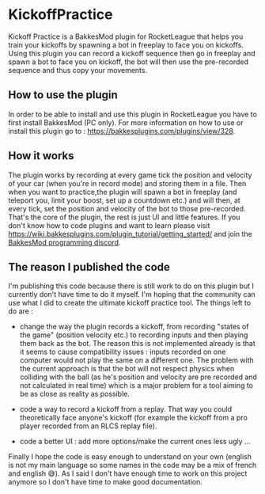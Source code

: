 # KickoffPractice
Kickoff Practice is a BakkesMod plugin for RocketLeague that helps you train your kickoffs by spawning a bot in freeplay to face you on kickoffs.
Using this plugin you can record a kickoff sequence then go in freeplay and spawn a bot to face you on kickoff, the bot will then use the pre-recorded sequence and thus copy your movements.

## How to use the plugin
In order to be able to install and use this plugin in RocketLeague you have to first install BakkesMod (PC only).
For more information on how to use or install this plugin go to : https://bakkesplugins.com/plugins/view/328.

## How it works
The plugin works by recording at every game tick the position and velocity of your car (when you're in record mode) and storing them in a file.
Then when you want to practice,the plugin will spawn a bot in freeplay (and teleport you, limit your boost, set up a countdown etc.) and will then, at every tick, set the position and velocity of the bot to those pre-recorded.
That's the core of the plugin, the rest is just UI and little features.
If you don't know how to code plugins and want to learn please visit https://wiki.bakkesplugins.com/plugin_tutorial/getting_started/ and join the [BakkesMod programming discord](https://discord.gg/s97RgrgkxE).

## The reason I published the code
I'm publishing this code because there is still work to do on this plugin but I currently don't have time to do it myself. 
I'm hoping that the community can use what I did to create the ultimate kickoff practice tool.
The things left to do are :
  - change the way the plugin records a kickoff, from recording "states of the game" (position velocity etc.) to recording inputs and then playing them back as the bot.
  The reason this is not implemented already is that it seems to cause compatibility issues : inputs recorded on one computer would not play the same on a different one.
  The problem with the current approach is that the bot will not respect physics when colliding with the ball (as he's position and velocity are pre recorded and not calculated in real time) which is a major problem for a tool aiming to be as close as reality as possible.
  
  - code a way to record a kickoff from a replay. That way you could theoretically face anyone's kickoff (for example the kickoff from a pro player recorded from an RLCS replay file).
  
  - code a better UI : add more options/make the current ones less ugly ...

Finally I hope the code is easy enough to understand on your own (english is not my main language so some names in the code may be a mix of french and english 😅). 
As I said I don't have enough time to work on this project anymore so I don't have time to make good documentation. 
